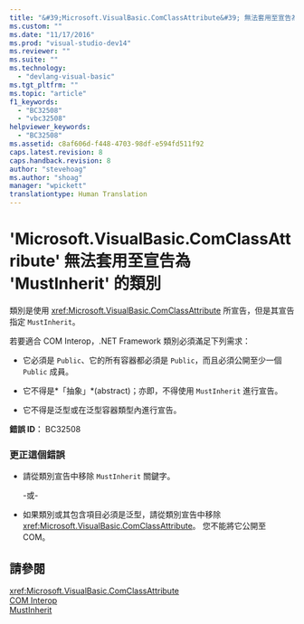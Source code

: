 ```yaml
---
title: "&#39;Microsoft.VisualBasic.ComClassAttribute&#39; 無法套用至宣告為 &#39;MustInherit&#39; 的類別 | Microsoft Docs"
ms.custom: ""
ms.date: "11/17/2016"
ms.prod: "visual-studio-dev14"
ms.reviewer: ""
ms.suite: ""
ms.technology: 
  - "devlang-visual-basic"
ms.tgt_pltfrm: ""
ms.topic: "article"
f1_keywords: 
  - "BC32508"
  - "vbc32508"
helpviewer_keywords: 
  - "BC32508"
ms.assetid: c8af606d-f448-4703-98df-e594fd511f92
caps.latest.revision: 8
caps.handback.revision: 8
author: "stevehoag"
ms.author: "shoag"
manager: "wpickett"
translationtype: Human Translation
---
```

# &#39;Microsoft.VisualBasic.ComClassAttribute&#39; 無法套用至宣告為 &#39;MustInherit&#39; 的類別
類別是使用 <xref:Microsoft.VisualBasic.ComClassAttribute> 所宣告，但是其宣告指定 `MustInherit`。  
  
 若要適合 COM Interop，.NET Framework 類別必須滿足下列需求：  
  
-   它必須是 `Public`、它的所有容器都必須是 `Public`，而且必須公開至少一個 `Public` 成員。  
  
-   它不得是*「抽象」*\(abstract\)；亦即，不得使用 `MustInherit` 進行宣告。  
  
-   它不得是泛型或在泛型容器類型內進行宣告。  
  
 **錯誤 ID︰** BC32508  
  
### 更正這個錯誤  
  
-   請從類別宣告中移除 `MustInherit` 關鍵字。  
  
     \-或\-  
  
-   如果類別或其包含項目必須是泛型，請從類別宣告中移除 <xref:Microsoft.VisualBasic.ComClassAttribute>。 您不能將它公開至 COM。  
  
## 請參閱  
 <xref:Microsoft.VisualBasic.ComClassAttribute>   
 [COM Interop](../../visual-basic/programming-guide/com-interop/index.md)   
 [MustInherit](../../visual-basic/language-reference/modifiers/mustinherit.md)